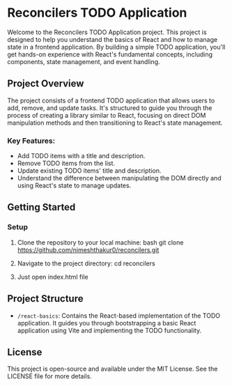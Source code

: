 # Reconcilers TODO Application

Welcome to the Reconcilers TODO Application project. This project is designed to help you understand the basics of React and how to manage state in a frontend application. By building a simple TODO application, you'll get hands-on experience with React's fundamental concepts, including components, state management, and event handling.

## Project Overview

The project consists of a frontend TODO application that allows users to add, remove, and update tasks. It's structured to guide you through the process of creating a library similar to React, focusing on direct DOM manipulation methods and then transitioning to React's state management.

### Key Features:

- Add TODO items with a title and description.
- Remove TODO items from the list.
- Update existing TODO items' title and description.
- Understand the difference between manipulating the DOM directly and using React's state to manage updates.

## Getting Started

### Setup

1. Clone the repository to your local machine:
bash git clone https://github.com/nimeshthakur0/reconcilers.git


2. Navigate to the project directory:
cd reconcilers


3. Just open index.html file

## Project Structure

- `/react-basics`: Contains the React-based implementation of the TODO application. It guides you through bootstrapping a basic React application using Vite and implementing the TODO functionality.

## License

This project is open-source and available under the MIT License. See the LICENSE file for more details.
